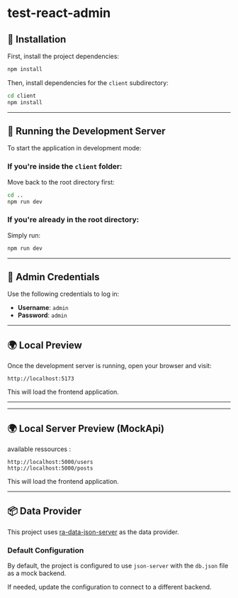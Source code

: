 # **test-react-admin**

## **📌 Installation**

First, install the project dependencies:

```sh
npm install
```

Then, install dependencies for the `client` subdirectory:

```sh
cd client
npm install
```

---

## **🚀 Running the Development Server**

To start the application in development mode:

### **If you're inside the `client` folder:**

Move back to the root directory first:

```sh
cd ..
npm run dev
```

### **If you're already in the root directory:**

Simply run:

```sh
npm run dev
```

---

## **🔐 Admin Credentials**

Use the following credentials to log in:

- **Username**: `admin`
- **Password**: `admin`

---

## **🌍 Local Preview**

Once the development server is running, open your browser and visit:

```
http://localhost:5173
```

This will load the frontend application.

---

---

## **🌍 Local Server Preview (MockApi)**

available ressources :

```
http://localhost:5000/users
http://localhost:5000/posts

```

This will load the frontend application.

---

## **📦 Data Provider**

This project uses [ra-data-json-server](https://github.com/marmelab/react-admin/tree/master/packages/ra-data-json-server) as the data provider.

### **Default Configuration**

By default, the project is configured to use `json-server` with the `db.json` file as a mock backend.

If needed, update the configuration to connect to a different backend.

